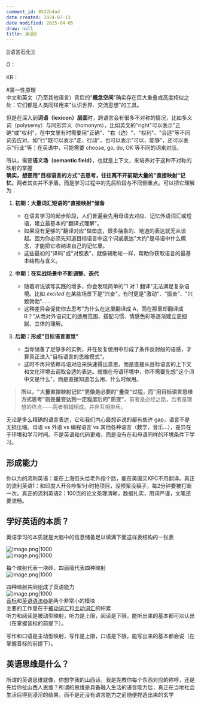 ```yaml
---
comment_id: 8522b4ad
date created: 2024-07-13
date modified: 2025-04-05
draw: null
title: 英语@
---
```

[[语言石化]]

O：

KR：

#第一性原理  
中文和英文（乃至其他语言）背后的"**概念空间**"确实存在巨大重叠或高度相似之处：它们都是人类同样用来"认识世界、交流思想"的工具。

但是在深入到**词语（lexicon）层面**时，跨语言会有很多不对称的情况，比如多义词（polysemy）与同形异义（homonym），比如英文的"right"可以表示"正确"或"权利"，在中文里有时需要用"正确"、"右（边）"、"权利"、"合适"等不同词去应对。如"行"既可以表示"走、行动"，也可以表示"可以、能够"，还可以表示"行业"等；在英语中，可能需要 choose, go, do, OK 等不同的词来对应。

所以，需要**语义场（semantic field）**，也就是上下文，来培养对于这种不对称的映射的掌握  
**确实，想要用"目标语言的方式"去思考，往往离不开前期大量的"直接映射"记忆**。两者其实并不矛盾，而是学习过程中的先后阶段与不同侧重点。可以把它理解为：

1. **初期：大量词汇短语的"直接映射"储备**  
   - 在语言学习的起步阶段，人们普遍会先用母语去对应、记忆外语词汇或短语，建立最基本的"翻译式理解"。
   - 如果没有足够的"翻译对应"做垫底，很多抽象的、地道的表达就无从谈起。因为你必须先知道目标语言中这个词或表达"大约"是母语中什么概念，才能把它收纳进自己的记忆里。
   - 这些最初的"译码"或"对照表"，就像辅助轮一样，帮助你获取语言的最基本结构与含义。

2. **中期：在实战场景中不断调整、迭代**  
   - 随着听说读写实践的增多，你会发现简单的"1 对 1 翻译"无法满足复杂语境。比如 *excited* 在某些场景下是"兴奋"，有时更是"激动"、"振奋"、"兴致勃勃"……  
   - 这种差异会促使你去思考"为什么在这里翻译成 A，而在那里却翻译成 B？"从而对外语词汇的适用范围、搭配习惯、情感色彩等逐渐建立更细腻、立体的理解。

3. **后期：形成"目标语言直觉"**  
   - 当你储备了足够多的实例，并在反复使用中形成了条件反射般的语感，才算真正进入"目标语言的思维模式"。
   - 这时不再只依赖母语对应来快速得出意思，而是直接从目标语言的上下文和文化环境去调取合适的表达。就像在母语环境中，你不需要先想"这个词中文是什么"，而是直接知道怎么用、什么时候用。

> **所以，"大量直接映射记忆"更像是必要的"量变"过程，而"用目标语言思维方式思考"则是量变达到一定程度后的"质变"**。前者是必经之路，后者是理想的终点——两者相辅相成，并非互相排斥。

无论是多么精确的语言表达，它和我们内心最想诉说的都有些许 gap，语言不是无损压缩。母语 vs 外语 vs 编程语言 vs 其他各种语言（数学，音乐...），差异在于环境和学习时间。不是英语和代码更难，而是没有在和母语同样的环境条件下学习。

## 形成能力

你以为的流利英语：能在上海街头给老外指个路，能在美国买KFC不用翻译。真正的流利英语1：和印度人开会吵架1小时抢项目，没预案没稿子，每2分钟要被打断一次。真正的流利英语2：100页的论文条理清晰，数据扎实，用词严谨，文笔还要流畅。

## 学好英语的本质？

英语学习的本质就是大脑中的信息储备足以填满下面这样表结构的一张表

![image.png|1000](https://imagehosting4picgo.oss-cn-beijing.aliyuncs.com/imagehosting/fix-dir%2Fpicgo%2Fpicgo-clipboard-images%2F2024%2F09%2F16%2F02-40-49-ae6c8c39ebb7dcff5f840967b6dd4834-202409160240119-c85568.png)  
![image.png|1000](https://imagehosting4picgo.oss-cn-beijing.aliyuncs.com/imagehosting/fix-dir%2Fpicgo%2Fpicgo-clipboard-images%2F2024%2F10%2F21%2F20-58-36-1cdc180cea3a8339c227ca04fdc82880-202410212058587-3cac2e.png)

每个映射代表一块砖，四面墙代表四种映射  
![image.png|1000](https://imagehosting4picgo.oss-cn-beijing.aliyuncs.com/imagehosting/fix-dir%2Fliuyishou%2Ftmp%2F2024%2F07%2F31%2F14-39-20-28ac40c13e87651a3c4ef0a5ac3e7909-kisspng-brick-wall-clip-art-brick-5ab58e97d68fa9.2673084215218479598789-f32cc2.png)

四种映射共同组成了英语能力  
![image.png|1000](https://imagehosting4picgo.oss-cn-beijing.aliyuncs.com/imagehosting/fix-dir%2Fliuyishou%2Ftmp%2F2024%2F07%2F31%2F14-38-12-512934aac593bfcb3810ce88f4f1350e-kisspng-stone-wall-brick-clip-art-brick-wall-5abf2a18ab3631.5554477315224775927013-4aa636.png)  
[音标](音标.md)和[英语语法@](英语语法@.md)是两个非常小的模块  
主要的工作量在于[被动词汇](被动词汇)和[主动词汇](主动词汇.md)的积累  
听力和阅读是被动型映射，听力是上限，阅读是下限。能听出来的基本都可以认出（在掌握音标的前提下）。

写作和口语是主动型映射，写作是上限，口语是下限。能写出来的基本都会说（在掌握音标的前提下）。

## 英语思维是什么？

所谓的英语思维就像，你想学我的山西话，我是先教你每个东西对应的称呼，还是先给你扯山西人思维？所谓的思维是具备融入生活的语言能力后，真正在当地社会生活后得到浸淫的结果，而不是还没有语言能力之前随便捏造出来的玄学
